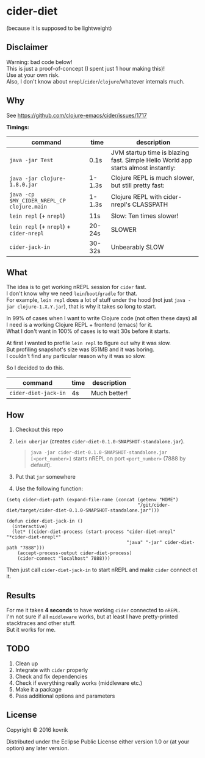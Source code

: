 # cider-diet
(because it is supposed to be lightweight)

## Disclaimer

Warning: bad code below!  
This is just a proof-of-concept (I spent just 1 hour making this)!  
Use at your own risk.  
Also, I don't know about `nrepl`/`cider`/`clojure`/whatever internals much.  

## Why

See https://github.com/clojure-emacs/cider/issues/1717

**Timings:**

| command | time | description |
|-------------|---------|---------|
| `java -jar Test` | 0.1s | JVM startup time is blazing fast. Simple Hello World app starts almost instantly: |
| `java -jar clojure-1.8.0.jar` | 1-1.3s | Clojure REPL is much slower, but still pretty fast: |
| `java -cp $MY_CIDER_NREPL_CP clojure.main` | 1-1.3s | Clojure REPL with cider-nrepl's CLASSPATH |
|  `lein repl` (+ `nrepl`) | 11s | Slow: Ten times slower! |
| `lein repl` (+ `nrepl`) + `cider-nrepl` | 20-24s | SLOWER |
| `cider-jack-in` | 30-32s | Unbearably SLOW |

## What

The idea is to get working nREPL session for `cider` fast.  
I don't know why we need `lein`/`boot`/`gradle` for that.  
For example, `lein repl` does a lot of stuff under the hood (not just `java -jar clojure-1.X.Y.jar`), that is why it takes so long to start.  

In 99% of cases when I want to write Clojure code (not often these days) all I need is a working Clojure REPL + frontend (emacs) for it.  
What I don't want in 100% of cases is to wait 30s before it starts.  

At first I wanted to profile `lein repl` to figure out why it was slow.  
But profiling snapshot's size was 851MB and it was boring.  
I couldn't find any particular reason why it was so slow.  

So I decided to do this.  

| command | time | description |
|-------------|---------|---------|
| `cider-diet-jack-in` | 4s | Much better! |

## How

1. Checkout this repo
2. `lein uberjar` (creates `cider-diet-0.1.0-SNAPSHOT-standalone.jar`).  
   > `java -jar cider-diet-0.1.0-SNAPSHOT-standalone.jar [<port_number>]` starts nREPL on port `<port_number>` (7888 by default).

3. Put that `jar` somewhere
4. Use the following function:

``` elisp
(setq cider-diet-path (expand-file-name (concat (getenv "HOME")
                                                "/git/cider-diet/target/cider-diet-0.1.0-SNAPSHOT-standalone.jar")))

(defun cider-diet-jack-in ()
  (interactive)
  (let* ((cider-diet-process (start-process "cider-diet-nrepl" "*cider-diet-nrepl*" 
                                            "java" "-jar" cider-diet-path "7888"))) 
    (accept-process-output cider-diet-process)
    (cider-connect "localhost" 7888)))
```

Then just call `cider-diet-jack-in` to start nREPL and make `cider` connect ot it.


## Results

For me it takes **4 seconds** to have working `cider` connected to `nREPL`.  
I'm not sure if all `middleware` works, but at least I have pretty-printed stacktraces and other stuff.  
But it works for me.  

## TODO

1. Clean up
2. Integrate with `cider` properly
3. Check and fix dependencies
4. Check if everything really works (middleware etc.)
5. Make it a package
6. Pass additional options and parameters

## License

Copyright © 2016 kovrik

Distributed under the Eclipse Public License either version 1.0 or (at your option) any later version.